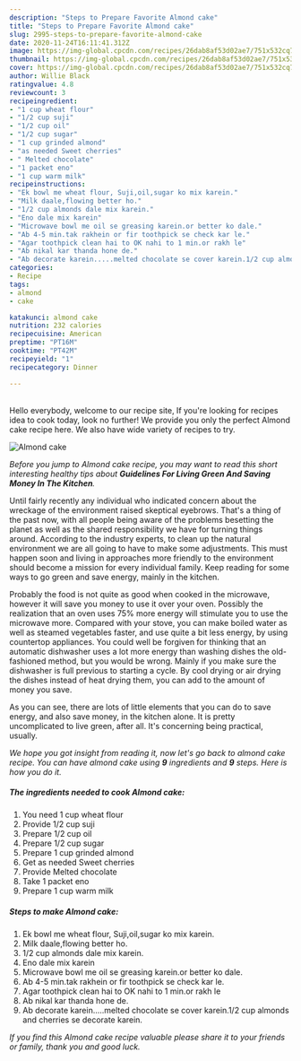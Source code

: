 ```yaml
---
description: "Steps to Prepare Favorite Almond cake"
title: "Steps to Prepare Favorite Almond cake"
slug: 2995-steps-to-prepare-favorite-almond-cake
date: 2020-11-24T16:11:41.312Z
image: https://img-global.cpcdn.com/recipes/26dab8af53d02ae7/751x532cq70/almond-cake-recipe-main-photo.jpg
thumbnail: https://img-global.cpcdn.com/recipes/26dab8af53d02ae7/751x532cq70/almond-cake-recipe-main-photo.jpg
cover: https://img-global.cpcdn.com/recipes/26dab8af53d02ae7/751x532cq70/almond-cake-recipe-main-photo.jpg
author: Willie Black
ratingvalue: 4.8
reviewcount: 3
recipeingredient:
- "1 cup wheat flour"
- "1/2 cup suji"
- "1/2 cup oil"
- "1/2 cup sugar"
- "1 cup grinded almond"
- "as needed Sweet cherries"
- " Melted chocolate"
- "1 packet eno"
- "1 cup warm milk"
recipeinstructions:
- "Ek bowl me wheat flour, Suji,oil,sugar ko mix karein."
- "Milk daale,flowing better ho."
- "1/2 cup almonds dale mix karein."
- "Eno dale mix karein"
- "Microwave bowl me oil se greasing karein.or better ko dale."
- "Ab 4-5 min.tak rakhein or fir toothpick se check kar le."
- "Agar toothpick clean hai to OK nahi to 1 min.or rakh le"
- "Ab nikal kar thanda hone de."
- "Ab decorate karein.....melted chocolate se cover karein.1/2 cup almonds and cherries se decorate karein."
categories:
- Recipe
tags:
- almond
- cake

katakunci: almond cake 
nutrition: 232 calories
recipecuisine: American
preptime: "PT16M"
cooktime: "PT42M"
recipeyield: "1"
recipecategory: Dinner

---
```

<br>
Hello everybody, welcome to our recipe site, If you're looking for recipes idea to cook today, look no further! We provide you only the perfect Almond cake recipe here. We also have wide variety of recipes to try.
<br>


![Almond cake](https://img-global.cpcdn.com/recipes/26dab8af53d02ae7/751x532cq70/almond-cake-recipe-main-photo.jpg)

<i>Before you jump to Almond cake recipe, you may want to read this short interesting healthy tips about 
<strong>Guidelines For Living Green And Saving Money In The Kitchen</strong>.</i>
</br>

Until fairly recently any individual who indicated concern about the wreckage of the environment raised skeptical eyebrows. That's a thing of the past now, with all people being aware of the problems besetting the planet as well as the shared responsibility we have for turning things around. According to the industry experts, to clean up the natural environment we are all going to have to make some adjustments. This must happen soon and living in approaches more friendly to the environment should become a mission for every individual family. Keep reading for some ways to go green and save energy, mainly in the kitchen.

Probably the food is not quite as good when cooked in the microwave, however it will save you money to use it over your oven. Possibly the realization that an oven uses 75% more energy will stimulate you to use the microwave more. Compared with your stove, you can make boiled water as well as steamed vegetables faster, and use quite a bit less energy, by using countertop appliances. You could well be forgiven for thinking that an automatic dishwasher uses a lot more energy than washing dishes the old-fashioned method, but you would be wrong. Mainly if you make sure the dishwasher is full previous to starting a cycle. By cool drying or air drying the dishes instead of heat drying them, you can add to the amount of money you save.

As you can see, there are lots of little elements that you can do to save energy, and also save money, in the kitchen alone. It is pretty uncomplicated to live green, after all. It's concerning being practical, usually.


<i>We hope you got insight from reading it, now let's go back to almond cake recipe. You can have almond cake using <strong>9</strong> ingredients and <strong>9</strong> steps. Here is how you do it.
</i>

##### The ingredients needed to cook Almond cake:

1. You need 1 cup wheat flour
1. Provide 1/2 cup suji
1. Prepare 1/2 cup oil
1. Prepare 1/2 cup sugar
1. Prepare 1 cup grinded almond
1. Get as needed Sweet cherries
1. Provide  Melted chocolate
1. Take 1 packet eno
1. Prepare 1 cup warm milk


##### Steps to make Almond cake:

1. Ek bowl me wheat flour, Suji,oil,sugar ko mix karein.
1. Milk daale,flowing better ho.
1. 1/2 cup almonds dale mix karein.
1. Eno dale mix karein
1. Microwave bowl me oil se greasing karein.or better ko dale.
1. Ab 4-5 min.tak rakhein or fir toothpick se check kar le.
1. Agar toothpick clean hai to OK nahi to 1 min.or rakh le
1. Ab nikal kar thanda hone de.
1. Ab decorate karein.....melted chocolate se cover karein.1/2 cup almonds and cherries se decorate karein.


<i>If you find this Almond cake recipe valuable please share it to your friends or family, thank you and good luck.</i>
